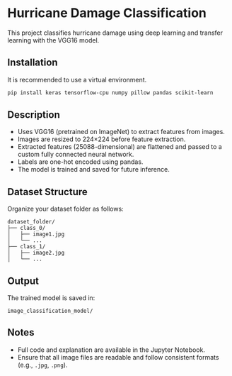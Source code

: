 # Hurricane Damage Classification

This project classifies hurricane damage using deep learning and transfer learning with the VGG16 model.

## Installation

It is recommended to use a virtual environment.

```bash
pip install keras tensorflow-cpu numpy pillow pandas scikit-learn
```

## Description

- Uses VGG16 (pretrained on ImageNet) to extract features from images.
- Images are resized to 224×224 before feature extraction.
- Extracted features (25088-dimensional) are flattened and passed to a custom fully connected neural network.
- Labels are one-hot encoded using pandas.
- The model is trained and saved for future inference.

## Dataset Structure

Organize your dataset folder as follows:

```
dataset_folder/
├── class_0/
│   ├── image1.jpg
│   └── ...
├── class_1/
│   ├── image2.jpg
│   └── ...
```

## Output

The trained model is saved in:

```
image_classification_model/
```

## Notes

- Full code and explanation are available in the Jupyter Notebook.
- Ensure that all image files are readable and follow consistent formats (e.g., `.jpg`, `.png`).
